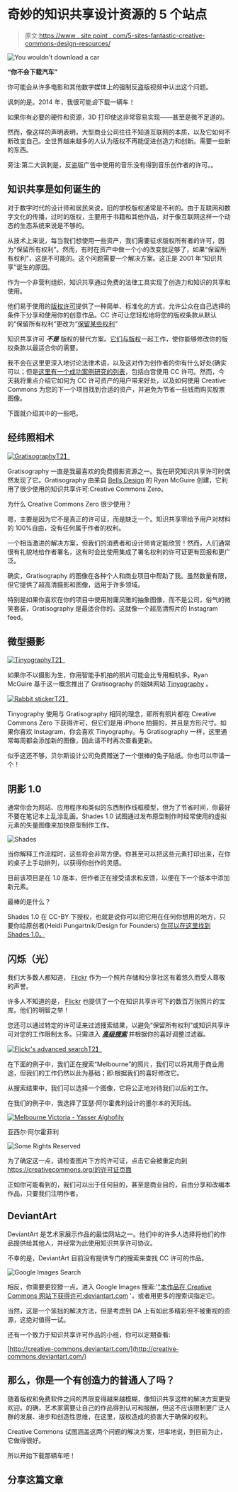 # 奇妙的知识共享设计资源的 5 个站点

> 原文:[https://www . site point . com/5-sites-fantastic-creative-commons-design-resources/](https://www.sitepoint.com/5-sites-fantastic-creative-commons-design-resources/)

![You wouldn't download a car](../Images/4a41b325e661555ca8a02f8efb56a5da.png)

**“你不会下载汽车”**

你可能会从许多电影和其他数字媒体上的强制反盗版视频中认出这个问题。

讽刺的是。2014 年，我很可能*会*下载一辆车！

如果你有必要的硬件和资源，3D 打印使这非常容易实现——甚至是微不足道的。

然而，像这样的声明表明，大型商业公司往往不知道互联网的本质，以及它如何不断改变自己。全世界越来越多的人认为版权不再能促进创造力和创新。需要一些新的东西。

旁注:第二大讽刺是，反盗版广告中使用的音乐没有得到音乐创作者的许可。。

## 知识共享是如何诞生的

对于数字时代的设计师和居民来说，旧的学校版权通常是不利的。由于互联网和数字文化的传播，过时的版权，主要用于书籍和其他作品，对于像互联网这样一个动态的生态系统来说是不够的。

从技术上来说，每当我们想使用一些资产，我们需要征求版权所有者的许可，因为“保留所有权利”。然而，有时在资产中做一个小的改变就足够了，如果“保留所有权利”，这是不可能的。这个问题需要一个解决方案。这正是 2001 年“知识共享”诞生的原因。

作为一个非营利组织，知识共享通过免费的法律工具实现了创造力和知识的共享和使用。

他们易于使用的[版权许可](http://creativecommons.org/licenses/)提供了一种简单、标准化的方式，允许公众在自己选择的条件下分享和使用你的创意作品。CC 许可让您轻松地将您的版权条款从默认的“保留所有权利”更改为“[保留某些权利](http://wiki.creativecommons.org/FAQ#What_does_.22Some_Rights_Reserved.22_mean.3F)”

知识共享许可 ***不是*** 版权的替代方案。[它们与版权](http://wiki.creativecommons.org/FAQ#How_do_CC_licenses_operate.3F)一起工作，使你能够修改你的版权条款以最适合你的需要。

我不会在这里更深入地讨论法律术语，以及这对作为创作者的你有什么好处(确实可以；但是[这里有一个成功案例研究的列表](http://wiki.creativecommons.org/Case_Studies)，包括白宫使用 CC 许可。然而，今天我将重点介绍它如何为 CC 许可资产的用户带来好处，以及如何使用 Creative Commons 为您的下一个项目找到合适的资产，并避免为节省一些钱而购买股票图像。

下面就介绍其中的一些吧。

## 经纬照相术

[![Gratisography](../Images/f4e5d8e51a67911f3729b78e3ddb294b.png)T2】](http://www.gratisography.com/)

Gratisography 一直是我最喜欢的免费摄影资源之一。我在研究知识共享许可时偶然发现了它。Gratisography 由来自 [Bells Design](http://bellsdesign.com/) 的 Ryan McGuire 创建，它利用了很少使用的知识共享许可:Creative Commons Zero。

为什么 Creative Commons Zero 很少使用？

嗯，主要是因为它不是真正的许可证，而是缺乏一个。知识共享零给予用户对材料的 100%自由，没有任何属于作者的权利。

一个相当激进的解决方案，但我们的消费者和设计师肯定能欣赏！然而，人们通常很有礼貌地给作者署名，这有时会比使用集成了署名权利的许可证更有回报和更广泛。

确实，Gratisography 的图像在各种个人和商业项目中帮助了我。虽然数量有限，但它提供了超高清摄影和图像，适用于许多领域。

特别是如果你喜欢在你的项目中使用附庸风雅的抽象图像，而不是公司，俗气的微笑套装，Gratisography 是最适合你的。这就像一个超高清照片的 Instagram feed。

## 微型摄影

[![Tinyography](../Images/7b327ea62e3fae96e91a3b6b12c493f3.png)T2】](http://www.tinyography.com/)

如果你不以摄影为生，你用智能手机拍的照片可能会比专用相机多。Ryan McGuire 基于这一概念推出了 Gratisography 的姐妹网站 [Tinyography](http://www.tinyography.com/ "Tinyography") 。

[![Rabbit sticker](../Images/eb205a4bf2bd1cfce195f11c5fcd756a.png)T2】](http://bellsdesign.com/stickers.html)

Tinyography 使用与 Gratisography 相同的理念，即所有照片都在 Creative Commons Zero 下获得许可，但它们是用 iPhone 拍摄的，并且是方形尺寸。如果你喜欢 Instagram，你会喜欢 Tinyography。与 Gratisography 一样，这里通常每周都会添加新的图像，因此请不时再次查看更新。

似乎这还不够，贝尔斯设计公司免费赠送了一个很棒的兔子贴纸。你也可以申请一个！

## 阴影 1.0

通常你会为网站、应用程序和类似的东西制作线框模型，但为了节省时间，你最好不要在笔记本上乱涂乱画。Shades 1.0 试图通过发布原型制作时经常使用的虚拟元素的矢量图像来加快原型制作工作。

![Shades](../Images/2135b1bc94ede7ef3a8bdc20ce9c3fd2.png)

当你解释工作流程时，这些将会非常方便。你甚至可以把这些元素打印出来，在你的桌子上手动排列，以获得你创作的灵感。

目前该项目是在 1.0 版本，但作者正在接受请求和反馈，以便在下一个版本中添加新元素。

最棒的是什么？

Shades 1.0 在 CC-BY 下授权，也就是说你可以把它用在任何你想用的地方，只要你给原创者(Heidi Pungartnik/Design for Founders)
[你可以在这里找到 Shades 1.0。](http://www.designforfounders.com/shades/)

## 闪烁（光）

我们大多数人都知道， [Flickr](https://www.flickr.com/ "Flickr") 作为一个照片存储和分享社区有着悠久而受人尊敬的声誉。

许多人不知道的是， [Flickr](https://www.flickr.com/ "Flickr.com") 也提供了一个在知识共享许可下的数百万张照片的宝库。他们的明智之举！

您还可以通过特定的许可证来过滤搜索结果，以避免“保留所有权利”或知识共享许可对您的工作限制太多。只需进入 ***[高级搜索](https://www.flickr.com/search/advanced/ "Flickr's advanced search")*** 并根据你的喜好调整过滤器。

[![Flickr's advanced search](../Images/2d82e564cc44c76792c68115a4e0780c.png)T2】](https://www.flickr.com/search/advanced/)

在下面的例子中，我们正在搜索“Melbourne”的照片，我们可以将其用于商业用途，但我们的工作仍然以此为基础；即:根据我们的喜好修改它。

从搜索结果中，我们可以选择一个图像，它将公正地对待我们以后的工作。

在我们的例子中，我选择了亚瑟·阿尔霍弗利设计的墨尔本的天际线。

[![Melbourne Victoria - Yasser Alghofily](../Images/0953984dfcebcbaa26e468dfde8e4c6a.png)](https://www.flickr.com/photos/4yas/3343671411/in/photolist-66tc26-7qsfdZ-6vL3KK-6q3CFf-cb37A3-aKtrUH-aq7P2Q-aLnvse-aEz7ww-aAbkFt-aF2ZGf-74VkRf-6aHJzy-74R8jR-6fXdV2-7UiqYQ-6erpfA-arXLVp-aqrbom-asnyLy-asjSYT-asjUjP-asnyGA-cb37W1-aH3Uu4-asnxAU-amvtiV-asnwwE-aHHPuD-aGHshn-cb37MN-amvxya-aGvjBV-aHLQhK-asKTxT-cb37XJ-asM1Mx-aq4upe-aq78c9-aq57n4-ddeRzX-asjT3Z-ayQfhK-amws12-amwMMD-aqtjov-ar2mEy-ar5ryp-ar7RfS-6VzFfB)

亚西尔·阿尔霍菲利

![Some Rights Reserved](../Images/c928a4d1f967c074b5b6f76ca34215e2.png)

为了确定这一点，请检查图片下方的许可证，点击它会被重定向到 https://creativecommons.org/的许可证页面

正如你可能看到的，我们可以出于任何目的，甚至是商业目的，自由分享和改编本作品，只要我们注明作者。

## DeviantArt

DeviantArt 是艺术家展示作品的最佳网站之一。他们中的许多人选择将他们的作品提供给其他人，并经常为此使用知识共享许可协议。

不幸的是，DeviantArt 目前没有提供专门的搜索来查找 CC 许可的作品。

![Google Images Search](../Images/39bd20fa1b3a4409dd0555da5b476b53.png)

相反，你需要更狡猾一点。进入 Google Images 搜索:'["本作品在 Creative Commons 网站下获得许可:deviantart.com](https://encrypted.google.com/search?q=%22This+work+is+licensed+under+a+Creative+Commons%22+site:deviantart.com&source=lnms&tbm=isch&sa=X&ei=IJbXU4vuH8ns8AWYvYCgBw&ved=0CAYQ_AUoAQ&biw=1276&bih=683#q=dragons+%22This+work+is+licensed+under+a+Creative+Commons%22+site:deviantart.com&tbm=isch "Google image search of Devianart") '，或者用更多的搜索词指定它。

当然，这是一个笨拙的解决方法，但是考虑到 DA 上有如此多精彩但不被重视的资源，这绝对值得一试。

还有一个致力于知识共享许可作品的小组，你可以定期查看:

[http://creative-commons.deviantart.com/](http://creative-commons.deviantart.com/)

## 那么，你是一个有创造力的普通人了吗？

随着版权和免费软件之间的界限变得越来越模糊，像知识共享这样的解决方案更受欢迎。的确，艺术家需要让自己的作品得到认可和报酬，但这不应该限制更广泛人群的发展、进步和创造性思维，在这里，版权造成的损害大于确保的权利。

Creative Commons 试图涵盖这两个问题的解决方案，坦率地说，到目前为止，它做得很好。

所以开始下载那辆车吧！

## 分享这篇文章